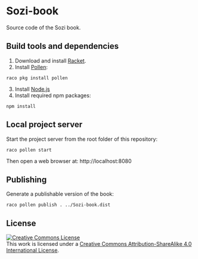 # Sozi-book

Source code of the Sozi book.

## Build tools and dependencies

1. Download and install [Racket](https://download.racket-lang.org/).
2. Install [Pollen](https://docs.racket-lang.org/pollen/):

```
raco pkg install pollen
```

3. Install [Node.js](https://nodejs.org/)
4. Install required npm packages:

```
npm install
```

## Local project server

Start the project server from the root folder of this repository:

```
raco pollen start
```

Then open a web browser at: http://localhost:8080

## Publishing

Generate a publishable version of the book:

```
raco pollen publish . ../Sozi-book.dist
```

## License

<a rel="license" href="http://creativecommons.org/licenses/by-sa/4.0/"><img alt="Creative Commons License" style="border-width:0" src="https://i.creativecommons.org/l/by-sa/4.0/88x31.png" /></a><br />This work is licensed under a <a rel="license" href="http://creativecommons.org/licenses/by-sa/4.0/">Creative Commons Attribution-ShareAlike 4.0 International License</a>.
